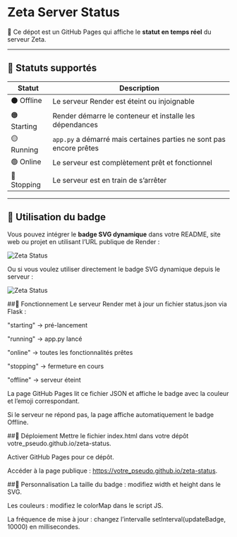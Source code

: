 # Zeta Server Status

🚀 Ce dépot est un GitHub Pages qui affiche le **statut en temps réel** du serveur Zeta.

---

## 🔹 Statuts supportés

| Statut       | Description |
|-------------|------------|
| ⚫ Offline   | Le serveur Render est éteint ou injoignable |
| 🟠 Starting | Render démarre le conteneur et installe les dépendances | (indisponnible pour le moment)
| 🟡 Running  | `app.py` a démarré mais certaines parties ne sont pas encore prêtes |
| 🟢 Online   | Le serveur est complètement prêt et fonctionnel |
| 🔴 Stopping | Le serveur est en train de s’arrêter |

---

## 🔹 Utilisation du badge
Vous pouvez intégrer le **badge SVG dynamique** dans votre README, site web ou projet en utilisant l’URL publique de Render :  

![Zeta Status](https://wewennjr.github.io/zeta-status)

Ou si vous voulez utiliser directement le badge SVG dynamique depuis le serveur :

![Zeta Status](https://zeta.onrender.com/apiv1/server/badge/status)


##🔹 Fonctionnement
Le serveur Render met à jour un fichier status.json via Flask :

"starting" → pré-lancement

"running" → app.py lancé

"online" → toutes les fonctionnalités prêtes

"stopping" → fermeture en cours

"offline" → serveur éteint

La page GitHub Pages lit ce fichier JSON et affiche le badge avec la couleur et l’emoji correspondant.

Si le serveur ne répond pas, la page affiche automatiquement le badge Offline.


##🔹 Déploiement
Mettre le fichier index.html dans votre dépôt votre_pseudo.github.io/zeta-status.

Activer GitHub Pages pour ce dépôt.

Accéder à la page publique : https://votre_pseudo.github.io/zeta-status.


##🔹 Personnalisation
La taille du badge : modifiez width et height dans le SVG.

Les couleurs : modifiez le colorMap dans le script JS.

La fréquence de mise à jour : changez l’intervalle setInterval(updateBadge, 10000) en millisecondes.
